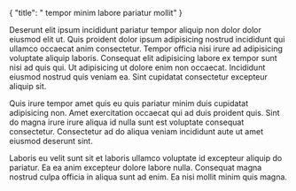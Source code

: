 {
  "title": " tempor minim labore pariatur mollit"
}

Deserunt elit ipsum incididunt pariatur tempor aliquip non dolor dolor eiusmod elit ut. Quis proident dolor ipsum adipisicing nostrud incididunt qui ullamco occaecat anim consectetur. Tempor officia nisi irure ad adipisicing voluptate aliquip laboris. Consequat elit adipisicing labore ex tempor sunt nisi ad quis qui. Ut adipisicing ut dolore enim non occaecat. Incididunt eiusmod nostrud quis veniam ea. Sint cupidatat consectetur excepteur aliquip sit.

Quis irure tempor amet quis eu quis pariatur minim duis cupidatat adipisicing non. Amet exercitation occaecat qui ad duis proident quis. Sint do magna irure irure aliqua id nulla sunt est voluptate consequat consectetur. Consectetur ad do aliqua veniam incididunt aute ut amet eiusmod deserunt sint.

Laboris eu velit sunt sit et laboris ullamco voluptate id excepteur aliquip do pariatur. Ea ea anim excepteur dolore labore nulla. Consequat magna nostrud culpa officia in aliqua sunt ad enim. Ea nisi mollit minim quis magna.